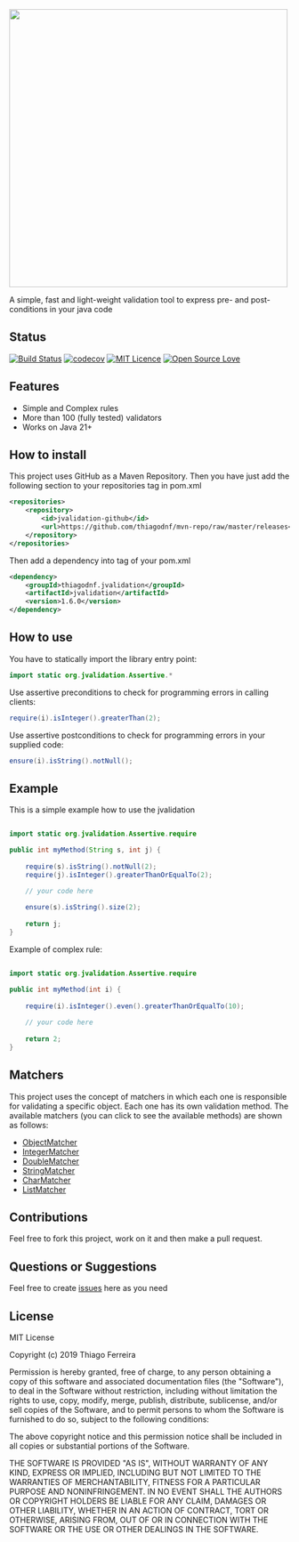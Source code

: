 <img src="https://raw.githubusercontent.com/thiagodnf/jvalidation/master/src/main/resources/logo-full.png" width="500px"/>

A simple, fast and light-weight validation tool to express pre- and post-conditions in your java code

## Status

[![Build Status](https://travis-ci.org/thiagodnf/jvalidation.svg?branch=master)](https://travis-ci.org/thiagodnf/jvalidation)
[![codecov](https://codecov.io/gh/thiagodnf/jvalidation/branch/master/graph/badge.svg)](https://codecov.io/gh/thiagodnf/jvalidation)
[![MIT Licence](https://badges.frapsoft.com/os/mit/mit.svg?v=103)](https://opensource.org/licenses/mit-license.php)
[![Open Source Love](https://badges.frapsoft.com/os/v1/open-source.svg?v=103)](https://github.com/ellerbrock/open-source-badges/)

## Features

- Simple and Complex rules
- More than 100 (fully tested) validators
- Works on Java 21+

## How to install

This project uses GitHub as a Maven Repository. Then you have just add the following section to your repositories tag in pom.xml

```xml
<repositories>
    <repository>
        <id>jvalidation-github</id>
        <url>https://github.com/thiagodnf/mvn-repo/raw/master/releases</url>
    </repository>
</repositories>
```

Then add a dependency into tag of your pom.xml

```xml
<dependency>
    <groupId>thiagodnf.jvalidation</groupId>
    <artifactId>jvalidation</artifactId>
    <version>1.6.0</version>
</dependency>
```

## How to use

You have to statically import the library entry point:

```java
import static org.jvalidation.Assertive.*
```
Use assertive preconditions to check for programming errors in calling clients:

```java
require(i).isInteger().greaterThan(2);
```

Use assertive postconditions to check for programming errors in your supplied code:

```java
ensure(i).isString().notNull();
```

## Example

This is a simple example how to use the jvalidation

```java

import static org.jvalidation.Assertive.require

public int myMethod(String s, int j) {
				
    require(s).isString().notNull(2);
    require(j).isInteger().greaterThanOrEqualTo(2);

    // your code here
    
    ensure(s).isString().size(2);
    
    return j;
}
```

Example of complex rule:

```java

import static org.jvalidation.Assertive.require

public int myMethod(int i) {
				
    require(i).isInteger().even().greaterThanOrEqualTo(10);
    
    // your code here
    
    return 2;
}
```

## Matchers

This project uses the concept of matchers in which each one is responsible for validating a specific object. Each one has its own validation method. The available matchers (you can click to see the available methods) are shown as follows:

 - [ObjectMatcher](https://github.com/jvalidation/jvalidation/wiki/ObjectMatcher)
 - [IntegerMatcher](https://github.com/jvalidation/jvalidation/wiki/IntegerMatcher)
 - [DoubleMatcher](https://github.com/jvalidation/jvalidation/wiki/DoubleMatcher) 
 - [StringMatcher](https://github.com/jvalidation/jvalidation/wiki/StringMatcher) 
 - [CharMatcher](https://github.com/jvalidation/jvalidation/wiki/CharMatcher) 
 - [ListMatcher](https://github.com/jvalidation/jvalidation/wiki/ListMatcher) 
 
## Contributions

Feel free to fork this project, work on it and then make a pull request.

## Questions or Suggestions

Feel free to create <a href="https://github.com/jvalidation/jvalidation/issues">issues</a> here as you need

## License

MIT License

Copyright (c) 2019 Thiago Ferreira

Permission is hereby granted, free of charge, to any person obtaining a copy
of this software and associated documentation files (the "Software"), to deal
in the Software without restriction, including without limitation the rights
to use, copy, modify, merge, publish, distribute, sublicense, and/or sell
copies of the Software, and to permit persons to whom the Software is
furnished to do so, subject to the following conditions:

The above copyright notice and this permission notice shall be included in all
copies or substantial portions of the Software.

THE SOFTWARE IS PROVIDED "AS IS", WITHOUT WARRANTY OF ANY KIND, EXPRESS OR
IMPLIED, INCLUDING BUT NOT LIMITED TO THE WARRANTIES OF MERCHANTABILITY,
FITNESS FOR A PARTICULAR PURPOSE AND NONINFRINGEMENT. IN NO EVENT SHALL THE
AUTHORS OR COPYRIGHT HOLDERS BE LIABLE FOR ANY CLAIM, DAMAGES OR OTHER
LIABILITY, WHETHER IN AN ACTION OF CONTRACT, TORT OR OTHERWISE, ARISING FROM,
OUT OF OR IN CONNECTION WITH THE SOFTWARE OR THE USE OR OTHER DEALINGS IN THE
SOFTWARE.
